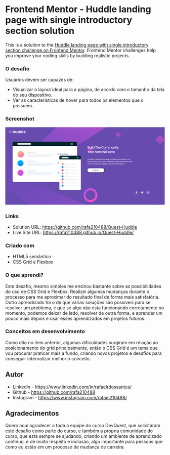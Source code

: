 # Frontend Mentor - Huddle landing page with single introductory section solution

This is a solution to the [Huddle landing page with single introductory section challenge on Frontend Mentor](https://www.frontendmentor.io/challenges/huddle-landing-page-with-a-single-introductory-section-B_2Wvxgi0). Frontend Mentor challenges help you improve your coding skills by building realistic projects. 


### O desafio

Usuários devem ser capazes de: 

- Visualizar o layout ideal para a página, de acordo com o tamanho da tela do seu dispositivo.
- Ver as características de hover para todos os elementos que o possuem.

### Screenshot

![](./huddle-challenge.png)



### Links

- Solution URL: https://github.com/rafa210488/Quest-Huddle
- Live Site URL: https://rafa210488.github.io/Quest-Huddle/

### Criado com

- HTML5 semântico
- CSS Grid e Flexbox

### O que aprendi?

Este desafio, mesmo simples me ensinou bastante sobre as possibilidades do uso de CSS Grid e Flexbox. Realizei algumas mudanças durante o processo para me aproximar do resultado final de forma mais satisfatória.
Outro aprendizado foi o de que várias soluções são possíveis para se resolver um problema, e que se algo não esta funcionando corretamente no momento, podemos deixar de lado, resolver de outra forma, e aprender um pouco mais depois e usar esses aprendizados em projetos futuros.


### Conceitos em desenvolvimento

Como dito no item anterior, algumas dificuldades surgiram em relação ao posicionamento do grid principalmente, então o CSS Grid é um tema que vou procurar praticar mais a fundo, criando novos projetos e desafios para conseguir internalizar melhor o conceito.


## Autor

- Linkedin - https://www.linkedin.com/in/rafaelrdossantos/
- Github - https://github.com/rafa210488
- Instagram - https://www.instagram.com/rafael210488/


## Agradecimentos

Quero aqui agradecer a toda a equipe do curso DevQuest, que solicitaram este desafio como parte do curso, e também a própria comunidade do curso, que esta sempre se ajudando, criando um ambiente de aprendizado contínuo, e de muito respeito e inclusão, algo importante para pessoas que como eu estão em um processo de mudança de carreira.

